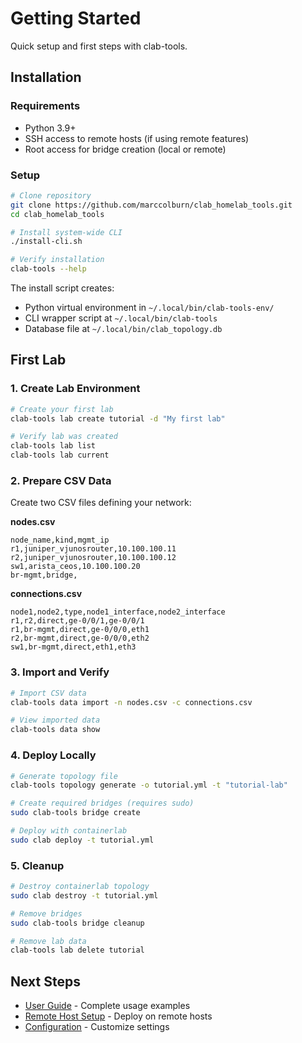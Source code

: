 # Getting Started

Quick setup and first steps with clab-tools.

## Installation

### Requirements
- Python 3.9+
- SSH access to remote hosts (if using remote features)
- Root access for bridge creation (local or remote)

### Setup

```bash
# Clone repository
git clone https://github.com/marccolburn/clab_homelab_tools.git
cd clab_homelab_tools

# Install system-wide CLI
./install-cli.sh

# Verify installation
clab-tools --help
```

The install script creates:
- Python virtual environment in `~/.local/bin/clab-tools-env/`
- CLI wrapper script at `~/.local/bin/clab-tools`
- Database file at `~/.local/bin/clab_topology.db`

## First Lab

### 1. Create Lab Environment

```bash
# Create your first lab
clab-tools lab create tutorial -d "My first lab"

# Verify lab was created
clab-tools lab list
clab-tools lab current
```

### 2. Prepare CSV Data

Create two CSV files defining your network:

**nodes.csv**
```csv
node_name,kind,mgmt_ip
r1,juniper_vjunosrouter,10.100.100.11
r2,juniper_vjunosrouter,10.100.100.12
sw1,arista_ceos,10.100.100.20
br-mgmt,bridge,
```

**connections.csv**
```csv
node1,node2,type,node1_interface,node2_interface
r1,r2,direct,ge-0/0/1,ge-0/0/1
r1,br-mgmt,direct,ge-0/0/0,eth1
r2,br-mgmt,direct,ge-0/0/0,eth2
sw1,br-mgmt,direct,eth1,eth3
```

### 3. Import and Verify

```bash
# Import CSV data
clab-tools data import -n nodes.csv -c connections.csv

# View imported data
clab-tools data show
```

### 4. Deploy Locally

```bash
# Generate topology file
clab-tools topology generate -o tutorial.yml -t "tutorial-lab"

# Create required bridges (requires sudo)
sudo clab-tools bridge create

# Deploy with containerlab
sudo clab deploy -t tutorial.yml
```

### 5. Cleanup

```bash
# Destroy containerlab topology
sudo clab destroy -t tutorial.yml

# Remove bridges
sudo clab-tools bridge cleanup

# Remove lab data
clab-tools lab delete tutorial
```

## Next Steps

- [User Guide](user-guide.md) - Complete usage examples
- [Remote Host Setup](remote-setup.md) - Deploy on remote hosts
- [Configuration](configuration.md) - Customize settings
